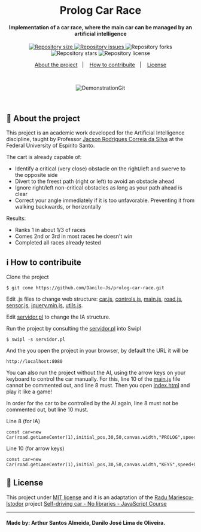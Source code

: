 <h1 align="center">
    Prolog Car Race
</h1>

<h4 align="center">
  Implementation of a car race, where the main car can be managed by an artificial intelligence
</h4>

<p align="center">
  <a href="https://img.shields.io/github/repo-size/Danilo-Js/prolog-car-race/commits/master">
    <img alt="Repository size" src="https://img.shields.io/github/repo-size/Danilo-Js/prolog-car-race">
  </a>

  <a href="https://img.shields.io/github/issues/Danilo-Js/prolog-car-race/issues">
    <img alt="Repository issues" src="https://img.shields.io/github/issues/Danilo-Js/prolog-car-race">
  </a>
  
  <img alt="Repository forks" src="https://img.shields.io/github/forks/Danilo-Js/prolog-car-race">
  
  <img alt="Repository stars" src="https://img.shields.io/github/stars/Danilo-Js/prolog-car-race">
  
  <img alt="Repository license" src="https://img.shields.io/github/license/Danilo-Js/prolog-car-race">
  
</p>

<p align="center" direction="row">
  <a href="#rocket-about-the-project">About the project</a>&nbsp;&nbsp;&nbsp;|&nbsp;&nbsp;&nbsp;
  <a href="#information_source-how-to-contribuite">How to contribuite</a>&nbsp;&nbsp;&nbsp;|&nbsp;&nbsp;&nbsp;
  <a href="#memo-license">License</a>
</p>

</br>


<p align="center">
  <img alt="DemonstrationGit" src="https://github.com/Danilo-Js/prolog-car-race/blob/main/demonstrationGif.gif">
</p>


</br>

## :rocket: About the project
This project is an academic work developed for the Artificial Intelligence discipline, taught by Professor [Jacson Rodrigues Correia da Silva](http://lattes.cnpq.br/0637308986252382) at the Federal University of Espírito Santo.

The cart is already capable of:
- Identify a critical (very close) obstacle on the right/left and swerve to the opposite side
- Divert to the freest path (right or left) to avoid an obstacle ahead
- Ignore right/left non-critical obstacles as long as your path ahead is clear
- Correct your angle immediately if it is too unfavorable. Preventing it from walking backwards, or horizontally

Results:
- Ranks 1 in about 1/3 of races
- Comes 2nd or 3rd in most races he doesn't win
- Completed all races already tested

## :information_source: How to contribuite
Clone the project
```
$ git cone https://github.com/Danilo-Js/prolog-car-race.git
```
Edit .js files to change web structure: 
[car.js](https://github.com/Danilo-Js/prolog-car-race/blob/main/car.js),
[controls.js](https://github.com/Danilo-Js/prolog-car-race/blob/main/controls.js),
[main.js](https://github.com/Danilo-Js/prolog-car-race/blob/main/main.js),
[road.js](https://github.com/Danilo-Js/prolog-car-race/blob/main/road.js),
[sensor.js](https://github.com/Danilo-Js/prolog-car-race/blob/main/sensor.js),
[jquery.min.js](https://github.com/Danilo-Js/prolog-car-race/blob/main/jquery.min.js),
[utils.js](https://github.com/Danilo-Js/prolog-car-race/blob/main/utils.js).

Edit [servidor.pl](https://github.com/Danilo-Js/prolog-car-race/blob/main/servidor.pl) to change the IA structure.

Run the project by consulting the [servidor.pl](https://github.com/Danilo-Js/prolog-car-race/blob/main/servidor.pl) into Swipl
```
$ swipl -s servidor.pl
```
And the you open the project in your browser, by default the URL it will be
```
http://localhost:8080
```
You can also run the project without the AI, using the arrow keys on your keyboard to control the car manually.
For this, line 10 of the [main.js](https://github.com/Danilo-Js/prolog-car-race/blob/main/main.js) file cannot be commented out, and line 8 must. Then you open [index.html](https://github.com/Danilo-Js/prolog-car-race/blob/main/index.html) and play it like a game!

In order for the car to be controlled by the AI again, line 8 must not be commented out, but line 10 must.

Line 8 (for IA)
```
const car=new Car(road.getLaneCenter(1),initial_pos,30,50,canvas.width,"PROLOG",speed+0.5);
```

Line 10 (for arrow keys)
```
const car=new Car(road.getLaneCenter(1),initial_pos,30,50,canvas.width,"KEYS",speed+0.5);
```


## :memo: License
This project under [MIT license](https://github.com/Danilo-Js/prolog-car-race/blob/master/LICENSE) and it is an adaptation of the [Radu Mariescu-Istodor](https://www.youtube.com/c/RaduMariescuIstodor) project [Self-driving car - No libraries - JavaScript Course](https://www.youtube.com/watch?v=NkI9ia2cLhc)

---

#### Made by: Arthur Santos Almeida, Danilo José Lima de Oliveira.
